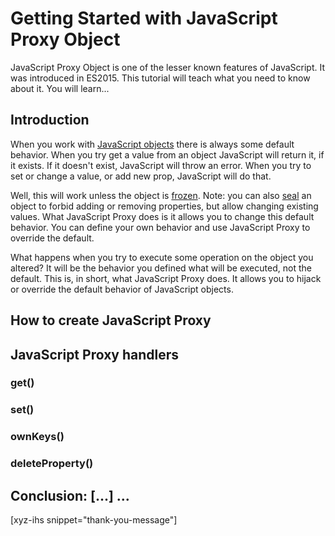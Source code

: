 # Getting Started with JavaScript Proxy Object

JavaScript Proxy Object is one of the lesser known features of JavaScript. It was introduced in ES2015. This tutorial will teach what you need to know about it. You will learn...
<!--more-->
<!--
Table of Contents:
-->

## Introduction

When you work with [JavaScript objects] there is always some default behavior. When you try get a value from an object JavaScript will return it, if it exists. If it doesn't exist, JavaScript will throw an error. When you try to set or change a value, or add new prop, JavaScript will do that.

Well, this will work unless the object is [frozen]. Note: you can also [seal] an object to forbid adding or removing properties, but allow changing existing values. What JavaScript Proxy does is it allows you to change this default behavior. You can define your own behavior and use JavaScript Proxy to override the default.

What happens when you try to execute some operation on the object you altered? It will be the behavior you defined what will be executed, not the default. This is, in short, what JavaScript Proxy does. It allows you to hijack or override the default behavior of JavaScript objects.

## How to create JavaScript Proxy

## JavaScript Proxy handlers

### get()

### set()

### ownKeys()

### deleteProperty()

## Conclusion: [...] ...

[xyz-ihs snippet="thank-you-message"]

<!-- ### Links -->
[JavaScript objects]: https://blog.alexdevero.com/javascript-objects-pt1/
[frozen]: https://blog.alexdevero.com/javascript-objects-pt2/#freezing-javascript-objects
[seal]: https://blog.alexdevero.com/javascript-objects-pt2/#partially-freezing-javascript-objects

<!--
### Meta:
-
-->

<!--
### Keywords:
- Javascript Proxy Object
- Javascript Proxy
- Proxy
-->

<!--
### Resources:
- https://flaviocopes.com/javascript-proxy-objects/
- https://developer.mozilla.org/en-US/docs/Web/JavaScript/Reference/Global_Objects/Proxy
- https://javascript.info/proxy
- https://www.javascripttutorial.net/es6/javascript-proxy/
- https://blog.campvanilla.com/advanced-guide-javascript-proxy-objects-introduction-301c0fce9432
- https://hackernoon.com/introducing-javascript-es6-proxies-1327419ab413
- https://blog.bitsrc.io/a-practical-guide-to-es6-proxy-229079c3c2f0
- https://towardsdatascience.com/why-to-use-javascript-proxy-5cdc69d943e3
-->
